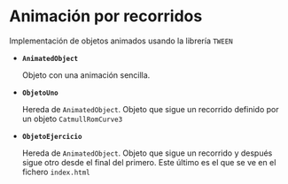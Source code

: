 # Animación por recorridos

Implementación de objetos animados usando la librería `TWEEN`

- **`AnimatedObject`** 

    Objeto con una animación sencilla.

- **`ObjetoUno`**

    Hereda de `AnimatedObject`. Objeto que sigue un recorrido definido por un objeto `CatmullRomCurve3`

- **`ObjetoEjercicio`**

    Hereda de `AnimatedObject`. Objeto que sigue un recorrido y después sigue otro desde el final del primero. Este último es el que se ve en el fichero `index.html`